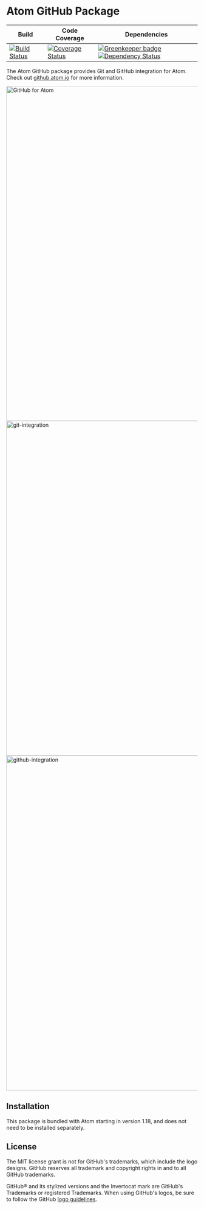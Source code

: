 # Atom GitHub Package

| Build | Code Coverage | Dependencies |
|-------|---------------|--------------|
| [![Build Status](https://dev.azure.com/atom-github/GitHub%20package%20for%20Atom/_apis/build/status/atom.github)](https://dev.azure.com/atom-github/GitHub%20package%20for%20Atom/_build/latest?definitionId=1) | [![Coverage Status](https://coveralls.io/repos/github/atom/github/badge.svg?branch=master)](https://coveralls.io/github/atom/github?branch=master) | [![Greenkeeper badge](https://badges.greenkeeper.io/atom/github.svg)](https://greenkeeper.io/) [![Dependency Status](https://david-dm.org/atom/github.svg)](https://david-dm.org/atom/github) |

The Atom GitHub package provides Git and GitHub integration for Atom. Check out [github.atom.io](https://github.atom.io) for more information.

<img width="880" alt="GitHub for Atom" src="https://user-images.githubusercontent.com/378023/49062969-2e717a00-f259-11e8-8207-2ecbc6981cd6.png">

<img width="880" alt="git-integration" src="https://user-images.githubusercontent.com/378023/49062970-2f0a1080-f259-11e8-91e9-9402ec76cd66.png">

<img width="880" alt="github-integration" src="https://user-images.githubusercontent.com/378023/49062971-2f0a1080-f259-11e8-9efd-417d2017cd01.png">

## Installation

This package is bundled with Atom starting in version 1.18, and does not need to be installed separately.

## License

The MIT license grant is not for GitHub's trademarks, which include the logo designs. GitHub reserves all trademark and copyright rights in and to all GitHub trademarks.

GitHub® and its stylized versions and the Invertocat mark are GitHub's Trademarks or registered Trademarks. When using GitHub's logos, be sure to follow the GitHub [logo guidelines](https://github.com/logos).
